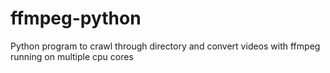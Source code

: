 # ffmpeg-python
Python program to crawl through directory and convert videos with ffmpeg running on multiple cpu cores
